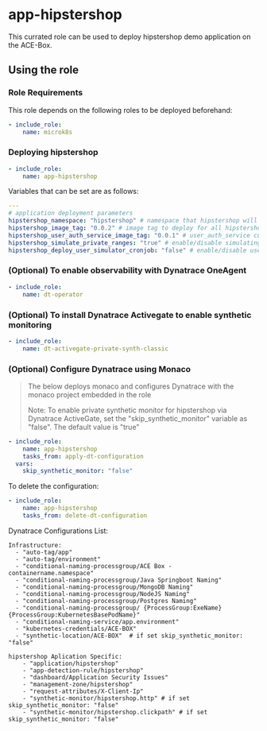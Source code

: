 # app-hipstershop

This currated role can be used to deploy hipstershop demo application on the ACE-Box.

## Using the role

### Role Requirements
This role depends on the following roles to be deployed beforehand:
```yaml
- include_role:
    name: microk8s

```
### Deploying hipstershop

```yaml
- include_role:
    name: app-hipstershop
```

Variables that can be set are as follows:

```yaml
---
# application deployment parameters
hipstershop_namespace: "hipstershop" # namespace that hipstershop will be deployed in
hipstershop_image_tag: "0.0.2" # image tag to deploy for all hipstershop images
hipstershop_user_auth_service_image_tag: "0.0.1" # user_auth_service currently working version
hipstershop_simulate_private_ranges: "true" # enable/disable simulating private ranges on user simulator service
hipstershop_deploy_user_simulator_cronjob: "false" # enable/disable user simulator cronjob

```
### (Optional) To enable observability with Dynatrace OneAgent

```yaml
- include_role:
    name: dt-operator
```

### (Optional) To install Dynatrace Activegate to enable synthetic monitoring

```yaml
- include_role:
    name: dt-activegate-private-synth-classic
```

### (Optional) Configure Dynatrace using Monaco

> The below deploys monaco and configures Dynatrace with the monaco project embedded in the role
> 
> Note: To enable private synthetic monitor for hipstershop via Dynatrace ActiveGate, set the "skip_synthetic_monitor" variable as "false". The default value is "true"

```yaml
- include_role:
    name: app-hipstershop
    tasks_from: apply-dt-configuration
  vars:
    skip_synthetic_monitor: "false"
```

To delete the configuration:

```yaml
- include_role:
    name: app-hipstershop
    tasks_from: delete-dt-configuration
```

Dynatrace Configurations List:

    Infrastructure:
      - "auto-tag/app"
      - "auto-tag/environment"
      - "conditional-naming-processgroup/ACE Box - containername.namespace"
      - "conditional-naming-processgroup/Java Springboot Naming"
      - "conditional-naming-processgroup/MongoDB Naming"
      - "conditional-naming-processgroup/NodeJS Naming"
      - "conditional-naming-processgroup/Postgres Naming"
      - "conditional-naming-processgroup/ {ProcessGroup:ExeName} {ProcessGroup:KubernetesBasePodName}"
      - "conditional-naming-service/app.environment"
      - "kubernetes-credentials/ACE-BOX"
      - "synthetic-location/ACE-BOX"  # if set skip_synthetic_monitor: "false"
    
    hipstershop Aplication Specific:
        - "application/hipstershop"
        - "app-detection-rule/hipstershop"
        - "dashboard/Application Security Issues"
        - "management-zone/hipstershop"
        - "request-attributes/X-Client-Ip"
        - "synthetic-monitor/hipstershop.http" # if set skip_synthetic_monitor: "false"
        - "synthetic-monitor/hipstershop.clickpath" # if set skip_synthetic_monitor: "false"
